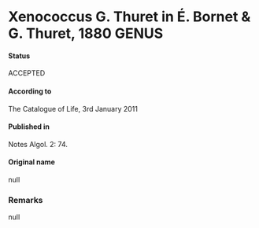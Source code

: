 # Xenococcus G. Thuret in É. Bornet & G. Thuret, 1880 GENUS

#### Status
ACCEPTED

#### According to
The Catalogue of Life, 3rd January 2011

#### Published in
Notes Algol. 2: 74.

#### Original name
null

### Remarks
null